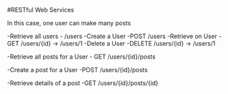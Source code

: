 #RESTful Web Services

In this case, one user can make many posts

-Retrieve all users     - /users
-Create a User          -POST /users
-Retrieve on User       -GET /users/{id} -> /users/1
-Delete a User          -DELETE /users/{id} -> /users/1

-Retrieve all posts for a User -  GET /users/{id}/posts

-Create a post for a User   -POST /users/{id}/posts

-Retrieve details of a post     -GET /users/{id}/posts/{id}